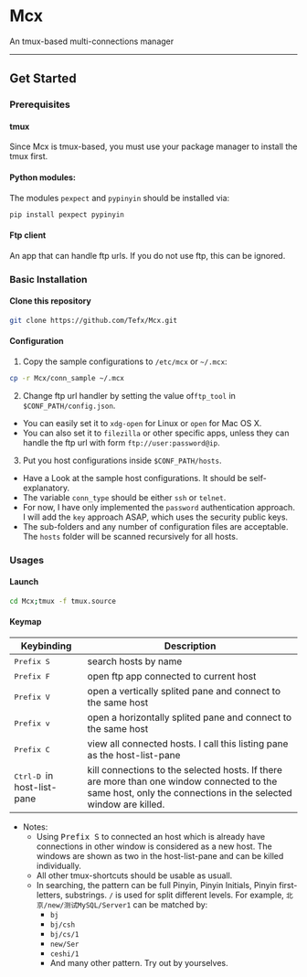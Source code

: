 # Mcx

An tmux-based multi-connections manager

---

## Get Started
### Prerequisites
#### tmux
Since Mcx is tmux-based, you must use your package manager to install the tmux first.
#### Python modules: 
The modules `pexpect` and `pypinyin` should be installed via:
```bash
pip install pexpect pypinyin
```
#### Ftp client
An app that can handle ftp urls. If you do not use ftp, this can be ignored.
    
### Basic Installation
#### Clone this repository
```bash
git clone https://github.com/Tefx/Mcx.git
```
#### Configuration
1. Copy the sample configurations to `/etc/mcx` or `~/.mcx`:
```bash
cp -r Mcx/conn_sample ~/.mcx
```
2. Change ftp url handler by setting the value of`ftp_tool` in `$CONF_PATH/config.json`.
  - You can easily set it to `xdg-open` for Linux or `open` for Mac OS X.
  - You can also set it to `filezilla` or other specific apps, unless they can handle the ftp url with form `ftp://user:password@ip`.
3. Put you host configurations inside `$CONF_PATH/hosts`.
  - Have a Look at the sample host configurations. It should be self-explanatory.
  - The variable `conn_type` should be either `ssh` or `telnet`.
  - For now, I have only implemented the `password` authentication approach. I will add the `key` approach ASAP, which uses the security public keys.
  - The sub-folders and any number of configuration files are acceptable. The `hosts` folder will be scanned recursively for all hosts.

### Usages
#### Launch

```bash
cd Mcx;tmux -f tmux.source
```

#### Keymap
Keybinding           | Description
---------------------|------------------------------------------------------------
<kbd> Prefix S </kbd>| search hosts by name
<kbd> Prefix F </kbd>| open ftp app connected to current host
<kbd> Prefix V </kbd>| open a vertically splited pane and connect to the same host
<kbd> Prefix v </kbd>| open a horizontally splited pane and connect to the same host
<kbd> Prefix C </kbd>| view all connected hosts. I call this listing pane as the host-list-pane
<kbd> Ctrl-D </kbd> in host-list-pane| kill connections to the selected hosts. If there are more than one window connected to the same host, only the connections in the selected window are killed.
  - Notes:
    - Using <kbd>Prefix S</kbd> to connected an host which is already have connections in other window is considered as a new host. The windows are shown as two in the host-list-pane and can be killed individually.
    - All other tmux-shortcuts should be usable as usuall.
    - In searching, the pattern can be full Pinyin, Pinyin Initials, Pinyin first-letters, substrings. `/` is used for split different levels. For example, `北京/new/测试MySQL/Server1` can be matched by:
      - `bj`
      - `bj/csh`
      - `bj/cs/1`
      - `new/Ser`
      - `ceshi/1`
      -  And many other pattern. Try out by yourselves.
